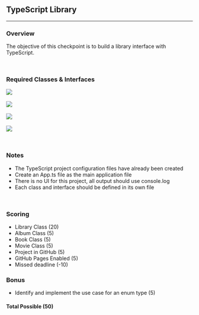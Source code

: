 ## TypeScript Library

---

### Overview

The objective of this checkpoint is to build a library interface with TypeScript.

<br>

### Required Classes & Interfaces

<img src="https://boisecodeworks.github.io/TypeScriptLibrary/docs/LibraryClass.png"><br><br>
<img src="https://boisecodeworks.github.io/TypeScriptLibrary/docs/AlbumClass.png"><br><br>
<img src="https://boisecodeworks.github.io/TypeScriptLibrary/docs/BookClass.png"><br><br>
<img src="https://boisecodeworks.github.io/TypeScriptLibrary/docs/MovieClass.png">

<br>

### Notes

<ul>
	<li>The TypeScript project configuration files have already been created</li>
	<li>Create an App.ts file as the main application file</li>
	<li>There is no UI for this project, all output should use console.log</li>
	<li>Each class and interface should be defined in its own file</li>
</ul>

<br>

### Scoring
* Library Class (20)
* Album Class (5)
* Book Class (5)
* Movie Class (5)
* Project in GitHub (5)
* GitHub Pages Enabled (5)
* Missed deadline (-10)

### Bonus
* Identify and implement the use case for an enum type (5)

#### Total Possible (50)





